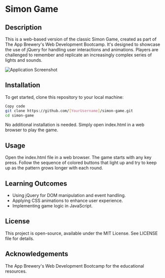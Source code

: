# Simon Game

## Description

This is a web-based version of the classic Simon Game, created as part of The App Brewery's Web Development Bootcamp. It's designed to showcase the use of jQuery for handling user interactions and animations. Players are challenged to remember and replicate an increasingly complex series of lights and sounds.

![Application Screenshot](./images/application_screenshot.png)

## Installation

To get started, clone this repository to your local machine:

```bash
Copy code
git clone https://github.com/[YourUsername]/simon-game.git
cd simon-game
```

No additional installation is needed. Simply open index.html in a web browser to play the game.

## Usage

Open the index.html file in a web browser. The game starts with any key press. Follow the sequence of colored buttons that light up and try to keep up as the pattern grows longer with each round.

## Learning Outcomes

-   Using jQuery for DOM manipulation and event handling.
-   Applying CSS animations to enhance user experience.
-   Implementing game logic in JavaScript.

## License

This project is open-source, available under the MIT License. See LICENSE file for details.

## Acknowledgements

The App Brewery's Web Development Bootcamp for the educational resources.
